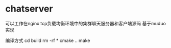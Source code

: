 # chatserver
可以工作在nginx tcp负载均衡环境中的集群聊天服务器和客户端源码 基于muduo实现

 编译方式
 cd build
 rm -rf *
 cmake ..
 make
